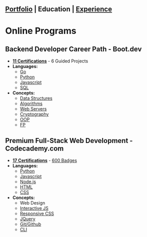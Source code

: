 ## [Portfolio](https://skovranek.github.io/) | Education | [Experience](https://skovranek.github.io//experience.html)

# Online Programs
## Backend Developer Career Path - Boot.dev 
- __[11 Certifications](https://www.boot.dev/u/afk)__ - 6 Guided Projects
- __Languages:__
  - [Go](https://www.boot.dev/certificate/afk/3b39d0f6-f944-4f1b-832d-a1daba32eda4)
  - [Python](https://www.boot.dev/certificate/afk/f9a25dfb-3e00-4727-ac78-36de82315355)
  - [Javascript](https://www.boot.dev/certificate/afk/2af5c197-21eb-48b4-bd90-b0d59adb311e)
  - [SQL]()
- __Concepts:__
  - [Data Structures](https://www.boot.dev/certificate/afk/7bbb53ed-2106-4f6b-b885-e7645c2ff9d8)
  - [Algorithms](https://www.boot.dev/certificate/afk/884342fc-5469-47b4-8125-8bfc897428a8)
  - [Web Servers](https://www.boot.dev/certificate/afk/81b7293c-60aa-40c7-a158-7c87428f6031)
  - [Cryptography](https://www.boot.dev/certificate/afk/6321ddbf-49eb-4748-9737-6bc12e8bb705)
  - [OOP](https://www.boot.dev/certificate/afk/f9a48bbc-d1ff-4388-bf0c-23c6e3c60ae0)
  - [FP](https://www.boot.dev/certificate/afk/b1459f0c-21eb-41e5-b7f3-562ef69d344c)

## Premium Full-Stack Web Development - Codecademy.com
- __[17 Certifications](https://www.codecademy.com/profiles/skovranek)__ - [600 Badges](https://www.codecademy.com/users/skovranek/achievements)
- __Languages:__
  - [Python](https://www.codecademy.com/profiles/skovranek/certificates/b97fd4d87a816c761a674af1b5391ef1)
  - [Javascript](https://www.codecademy.com/profiles/skovranek/certificates/705dcb15de0da4dd9d9fc4f3274b430e)
  - [Node.js](https://www.codecademy.com/profiles/skovranek/certificates/240305d50b925c17868f1ac7a21a3261)
  - [HTML](https://www.codecademy.com/profiles/skovranek/certificates/9eb0741e5ebef1f9f58a53bfac67d3a7)
  - [CSS](https://www.codecademy.com/profiles/skovranek/certificates/3a62023b0054dc793edc0adecd715fd7)
- __Concepts:__
  - Web Design
  - [Interactive JS](https://www.codecademy.com/profiles/skovranek/certificates/36ae898a1d1c8524815305b2d1d2ebab)
  - [Responsive CSS](https://www.codecademy.com/profiles/skovranek/certificates/3a62023b0054dc793edc0adecd715fd7)
  - [JQuery](https://www.codecademy.com/profiles/skovranek/certificates/0becf7c1cd2bd715f24331dddd23425a)
  - [Git/Github](https://www.codecademy.com/profiles/skovranek/certificates/a8ab218d5950c29861635cc0bf12fd13)
  - [CLI](https://www.codecademy.com/profiles/skovranek/certificates/c87ba0541f8be78bc2f4ba1128233f6f)
